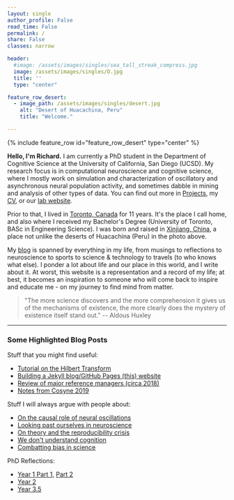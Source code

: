 ```yaml
---
layout: single
author_profile: False
read_time: False
permalink: /
share: False
classes: narrow

header:
  #image: /assets/images/singles/sea_tall_streak_compress.jpg
  image: /assets/images/singles/O.jpg
  title: ''  
  type: "center"

feature_row_desert:
  - image_path: /assets/images/singles/desert.jpg
    alt: "Desert of Huacachina, Peru"
    title: "Welcome."

---
```

<a name="about"></a>
{% include feature_row id="feature_row_desert" type="center" %}

**Hello, I'm Richard.** I am currently a PhD student in the Department of Cognitive Science at the University of California, San Diego (UCSD). My research focus is in computational neuroscience and cognitive science, where I mostly work on simulation and characterization of oscillatory and asynchronous neural population activity, and sometimes dabble in mining and analysis of other types of data. You can find out more in [Projects][projects], my [CV][cv], or our [lab website][lab].

Prior to that, I lived in [Toronto, Canada][toronto] for 11 years. It's the place I call home, and also where I received my Bachelor's Degree (University of Toronto, BASc in Engineering Science). I was born and raised in [Xinjiang, China][xinjiang], a place not unlike the deserts of Huacachina (Peru) in the photo above.

My [blog][blog] is spanned by everything in my life, from musings to reflections to neuroscience to sports to science & technology to travels (to who knows what else). I ponder a lot about life and our place in this world, and I write about it. At worst, this website is a representation and a record of my life; at best, it becomes an inspiration to someone who will come back to inspire and educate me - on my journey to find mind from matter.

> "The more science discovers and the more comprehension it gives us of the mechanisms of existence, the more clearly does the mystery of existence itself stand out."
-- Aldous Huxley

---
### Some Highlighted Blog Posts

Stuff that you might find useful:
- [Tutorial on the Hilbert Transform][hilbert]
- [Building a Jekyll blog/GitHub Pages (this) website][jekyll]
- [Review of major reference managers (circa 2018)][refmanagement]
- [Notes from Cosyne 2019][cosyne19]

Stuff I will always argue with people about:
- [On the causal role of neural oscillations][epiphenomenal]
- [Looking past ourselves in neuroscience][objectivity]
- [On theory and the reproducibility crisis][reproducibility]
- [We don't understand cognition][cognition]
- [Combatting bias in science][bias]

PhD Reflections:
- [Year 1 Part 1][year1-1], [Part 2][year1-2]
- [Year 2][year2]
- [Year 3.5][year3]


[projects]: /projects
[blog]: /blog
[cv]: /assets/docs/cv.pdf
[lab]: http://voyteklab.com/
[toronto]: https://www.google.com/maps/place/Toronto,+ON,+Canada/@43.6570321,-79.6010345,10z/data=!3m1!4b1!4m5!3m4!1s0x89d4cb90d7c63ba5:0x323555502ab4c477!8m2!3d43.653226!4d-79.3831843
[xinjiang]: https://www.google.com/maps/place/Xinjiang,+China/@41.4234964,75.9557332,5z/data=!3m1!4b1!4m5!3m4!1s0x3806008cfd7b4dab:0xa84116ec366707a1!8m2!3d42.5246357!4d87.5395855

[jekyll]:/jekyll-website-blog/
[cosyne19]:/COSYNE19/
[hilbert]:/roemerhasit_Hilbert_Transform/
[refmanagement]:/reference-managers/

[epiphenomenal]:/epiphenomenal-oscillations/
[objectivity]:/what-is-the-hardest-scientific-endeavor-of-all-answer-neuroscience/
[reproducibility]:how-good-theory-in-neuroscience-can-avert-the-reproducibility-crisis/
[cognition]:/what-even-is-cogsci/
[bias]:/combatting-bias-in-science/

[year1-1]:/year-1-part-1/
[year1-2]:/year-1-part-2/
[year2]:/year-2/
[year3]:/year-3-and-a-half/

